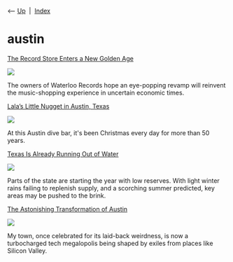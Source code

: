 <div class="nav">

⟵ [Up](index.html)  \|  [Index](index.html)

</div>

# austin

<div class="cards">

<div class="card">

<div class="card-title">

[The Record Store Enters a New Golden
Age](https://www.texasmonthly.com/arts-entertainment/new-waterloo-records-austin-texas/)

</div>

<div class="card-image">

[![](https://img.texasmonthly.com/2025/06/new-waterloo-records-1.jpg?auto=compress&crop=faces&fit=crop&fm=pjpg&h=150&ixlib=php-3.3.1&q=45&w=150&wpsize=thumbnail)](https://www.texasmonthly.com/arts-entertainment/new-waterloo-records-austin-texas/)

</div>

The owners of Waterloo Records hope an eye-popping revamp will reinvent
the music-shopping experience in uncertain economic times.

</div>

<div class="card">

<div class="card-title">

[Lala’s Little Nugget in Austin,
Texas](https://www.atlasobscura.com/places/lalas-little-nugget-austin-texas)

</div>

<div class="card-image">

[![](https://img.atlasobscura.com/HV2oNvFmGxFeoqM-fOuwhkTbSnZcmlWvBcrevzqIodI/rt:fit/w:600/c:600:400:nowe:0:68/q:81/sm:1/scp:1/ar:1/aHR0cHM6Ly9hdGxh/cy1kZXYuczMuYW1h/em9uYXdzLmNvbS91/cGxvYWRzL3BsYWNl/X2ltYWdlcy9kYzVh/MGUzZjEzN2IwM2U4/ODFfSU1HXzY2Njku/anBn.jpg)](https://www.atlasobscura.com/places/lalas-little-nugget-austin-texas)

</div>

At this Austin dive bar, it's been Christmas every day for more than 50
years.

</div>

<div class="card">

<div class="card-title">

[Texas Is Already Running Out of
Water](https://www.wired.com/story/texas-water-drought-winter-weather-shortage)

</div>

<div class="card-image">

[![](https://media.wired.com/photos/65b3eb1f6e97ecadd85803f5/191:100/w_1280,c_limit/Falcon-Dam-Drought-10.jpeg)](https://www.wired.com/story/texas-water-drought-winter-weather-shortage)

</div>

Parts of the state are starting the year with low reserves. With light
winter rains failing to replenish supply, and a scorching summer
predicted, key areas may be pushed to the brink.

</div>

<div class="card">

<div class="card-title">

[The Astonishing Transformation of
Austin](https://www.newyorker.com/magazine/2023/02/13/the-astonishing-transformation-of-austin)

</div>

<div class="card-image">

[![](https://media.newyorker.com/photos/63dc624bf0bdea4ec10da5d3/16:9/w_1280,c_limit/230213_r41864web-site.jpg)](https://www.newyorker.com/magazine/2023/02/13/the-astonishing-transformation-of-austin)

</div>

My town, once celebrated for its laid-back weirdness, is now a
turbocharged tech megalopolis being shaped by exiles from places like
Silicon Valley.

</div>

</div>
